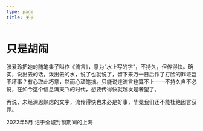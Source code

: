 ```yaml
---
type: page
title: 关于
---
```


# 只是胡闹

张爱玲把她的随笔集子叫作《流言》，意为“水上写的字”，不持久，但传得快。确实，说出去的话，泼出去的水，说了也就说了，留下来万一日后作了打脸的罪证岂不坏事？有心取此巧意，然而心顽笔拙。只能说连流言也算不上——不持久自不必说，在如今这个信息满天飞的时代，想要传得快就越发是奢望了。

再说，未经深思熟虑的文字，流传得快也未必是好事，毕竟我们还不能杜绝因言获罪。

2022年5月 记于全城封锁期间的上海
